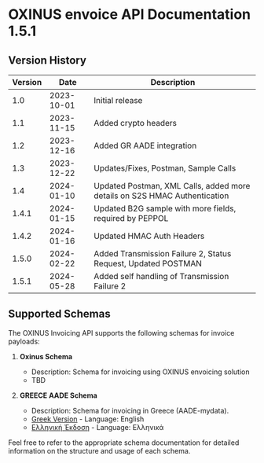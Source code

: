 # OXINUS envoice API Documentation 1.5.1

## Version History

| Version | Date       | Description                       |
|---------|------------|-----------------------------------|
| 1.0     | 2023-10-01 | Initial release                   |
| 1.1     | 2023-11-15 | Added crypto headers              |
| 1.2     | 2023-12-16 | Added GR AADE integration         |
| 1.3     | 2023-12-22 | Updates/Fixes, Postman, Sample Calls |
| 1.4     | 2024-01-10 | Updated Postman, XML Calls, added more details on S2S HMAC Authentication |
| 1.4.1   | 2024-01-15 | Updated B2G sample with more fields, required by PEPPOL |
| 1.4.2   | 2024-01-16 | Updated HMAC Auth Headers |
| 1.5.0   | 2024-02-22 | Added Transmission Failure 2, Status Request, Updated POSTMAN |
| 1.5.1   | 2024-05-28 | Added self handling of Transmission Failure 2                  |


## Supported Schemas

The OXINUS Invoicing API supports the following schemas for invoice payloads:

1. **Oxinus Schema**
    - Description: Schema for invoicing using OXINUS envoicing solution
    - TBD

2. **GREECE AADE Schema**
    - Description: Schema for invoicing in Greece (AADE-mydata).
    - [Greek Version](readme.aad.en.md) - Language: English
    - [Ελληνική Έκδοση](readme.aad.gr.md) - Language: Ελληνικά

Feel free to refer to the appropriate schema documentation for detailed information on the structure and usage of each schema.
